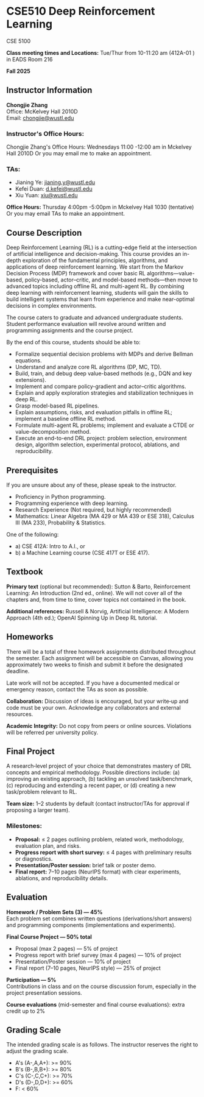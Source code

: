 # CSE510 Deep Reinforcement Learning

CSE 5100

**Class meeting times and Locations:** Tue/Thur from 10-11:20 am (412A-01 ) in EADS Room 216

**Fall 2025**

## Instructor Information
**Chongjie Zhang**  
Office: McKelvey Hall 2010D  
Email: chongjie@wustl.edu

### Instructor's Office Hours:
Chongjie Zhang's Office Hours: Wednesdays 11:00 -12:00 am in Mckelvey Hall 2010D Or you may email me to make an appointment.

### TAs:
- Jianing Ye: jianing.y@wustl.edu
- Kefei Duan: d.kefei@wustl.edu
- Xiu Yuan: xiu@wustl.edu

**Office Hours:** Thursday 4:00pm -5:00pm in Mckelvey Hall 1030 (tentative) Or you may email TAs to make an appointment.

## Course Description
Deep Reinforcement Learning (RL) is a cutting-edge field at the intersection of artificial intelligence and decision-making. This course provides an in-depth exploration of the fundamental principles, algorithms, and applications of deep reinforcement learning. We start from the Markov Decision Process (MDP) framework and cover basic RL algorithms—value-based, policy-based, actor–critic, and model-based methods—then move to advanced topics including offline RL and multi-agent RL. By combining deep learning with reinforcement learning, students will gain the skills to build intelligent systems that learn from experience and make near-optimal decisions in complex environments.

The course caters to graduate and advanced undergraduate students. Student performance evaluation will revolve around written and programming assignments and the course project. 

By the end of this course, students should be able to:

- Formalize sequential decision problems with MDPs and derive Bellman equations.
- Understand and analyze core RL algorithms (DP, MC, TD).
- Build, train, and debug deep value-based methods (e.g., DQN and key extensions).
- Implement and compare policy-gradient and actor–critic algorithms.
- Explain and apply exploration strategies and stabilization techniques in deep RL.
- Grasp model-based RL pipelines.
- Explain assumptions, risks, and evaluation pitfalls in offline RL; implement a baseline offline RL method.
- Formulate multi-agent RL problems; implement and evaluate a CTDE or value-decomposition method.
- Execute an end-to-end DRL project: problem selection, environment design, algorithm selection, experimental protocol, ablations, and reproducibility.

## Prerequisites
If you are unsure about any of these, please speak to the instructor.

- Proficiency in Python programming.
- Programming experience with deep learning.
- Research Experience (Not required, but highly recommended)
- Mathematics: Linear Algebra (MA 429 or MA 439 or ESE 318), Calculus III (MA 233), Probability & Statistics.

One of the following:
- a) CSE 412A: Intro to A.I., or
- b) a Machine Learning course (CSE 417T or ESE 417).

## Textbook
**Primary text** (optional but recommended): Sutton & Barto, Reinforcement Learning: An Introduction (2nd ed., online). We will not cover all of the chapters and, from time to time, cover topics not contained in the book.

**Additional references:** Russell & Norvig, Artificial Intelligence: A Modern Approach (4th ed.); OpenAI Spinning Up in Deep RL tutorial.

## Homeworks
There will be a total of three homework assignments distributed throughout the semester. Each assignment will be accessible on Canvas, allowing you approximately two weeks to finish and submit it before the designated deadline. 

Late work will not be accepted. If you have a documented medical or emergency reason, contact the TAs as soon as possible.

**Collaboration:** Discussion of ideas is encouraged, but your write‑up and code must be your own. Acknowledge any collaborators and external resources.

**Academic Integrity:** Do not copy from peers or online sources. Violations will be referred per university policy.

## Final Project
A research‑level project of your choice that demonstrates mastery of DRL concepts and empirical methodology. Possible directions include: (a) improving an existing approach, (b) tackling an unsolved task/benchmark, (c) reproducing and extending a recent paper, or (d) creating a new task/problem relevant to RL.

**Team size:** 1–2 students by default (contact instructor/TAs for approval if proposing a larger team).

### Milestones:
- **Proposal:** ≤ 2 pages outlining problem, related work, methodology, evaluation plan, and risks.
- **Progress report with short survey:** ≤ 4 pages with preliminary results or diagnostics.
- **Presentation/Poster session:** brief talk or poster demo.
- **Final report:** 7–10 pages (NeurIPS format) with clear experiments, ablations, and reproducibility details.

## Evaluation
**Homework / Problem Sets (3) — 45%**  
Each problem set combines written questions (derivations/short answers) and programming components (implementations and experiments).

**Final Course Project — 50% total**
- Proposal (max 2 pages) — 5% of project
- Progress report with brief survey (max 4 pages) — 10% of project
- Presentation/Poster session — 10% of project
- Final report (7–10 pages, NeurIPS style) — 25% of project

**Participation — 5%**  
Contributions in class and on the course discussion forum, especially in the project presentation sessions.

**Course evaluations** (mid-semester and final course evaluations): extra credit up to 2%

## Grading Scale
The intended grading scale is as follows. The instructor reserves the right to adjust the grading scale.
- A's (A-,A,A+): >= 90%
- B's (B-,B,B+): >= 80%
- C's (C-,C,C+): >= 70%
- D's (D-,D,D+): >= 60%
- F: < 60%